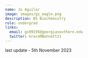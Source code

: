 ```yaml
---
name: Jo Aguilar
image: images/gs_eagle.png
description: BS Biochemistry
role: undergrad
links:
  email: gs09195@georgiasouthern.edu
  twitter: GraceMBennett21
---
```


last update - 5th November 2023
